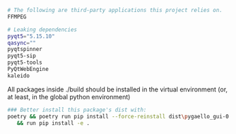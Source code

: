 ```sh {"id":"01J4GWZKWV7AF617T8Q6N34MBB"}
# The following are third-party applications this project relies on.
FFMPEG
```

```sh {"id":"01J4C7MFR5Y7JD9XD0R3N1FGKB"}
# Leaking dependencies
pyqt5="5.15.10"
qasync=""
pyqtspinner
pyqt5-sip
pyqt5-tools
PyQtWebEngine
kaleido
```

All packages inside ./build should be installed in the virtual environment (or, at least, in the global python environment)

```sh {"id":"01J4GYNXV4NP69XHQWCC2DQQZB"}
### Better install this package's dist with:
poetry && poetry run pip install --force-reinstall dist\pygaello_gui-0.1.0-py3-none-any.whl \
   && run pip install -e .

```